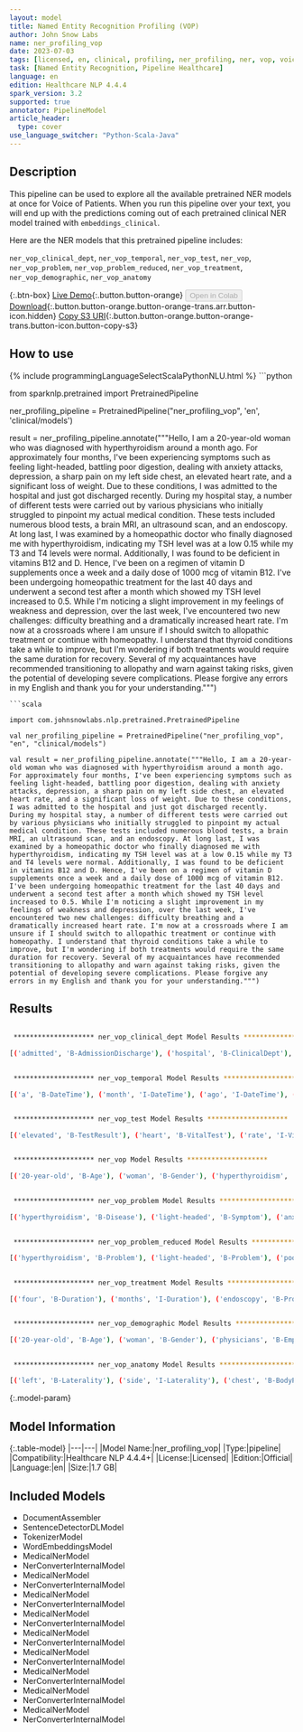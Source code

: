 ```yaml
---
layout: model
title: Named Entity Recognition Profiling (VOP)
author: John Snow Labs
name: ner_profiling_vop
date: 2023-07-03
tags: [licensed, en, clinical, profiling, ner_profiling, ner, vop, voice_of_patients]
task: [Named Entity Recognition, Pipeline Healthcare]
language: en
edition: Healthcare NLP 4.4.4
spark_version: 3.2
supported: true
annotator: PipelineModel
article_header:
  type: cover
use_language_switcher: "Python-Scala-Java"
---
```


## Description

This pipeline can be used to explore all the available pretrained NER models at once for Voice of Patients. When you run this pipeline over your text, you will end up with the predictions coming out of each pretrained clinical NER model trained with `embeddings_clinical`.

Here are the NER models that this pretrained pipeline includes:

`ner_vop_clinical_dept`, `ner_vop_temporal`, `ner_vop_test`, `ner_vop`, `ner_vop_problem`, `ner_vop_problem_reduced`, `ner_vop_treatment`, `ner_vop_demographic`, `ner_vop_anatomy`

{:.btn-box}
[Live Demo](https://demo.johnsnowlabs.com/healthcare/VOP/){:.button.button-orange}
<button class="button button-orange" disabled>Open in Colab</button>
[Download](https://s3.amazonaws.com/auxdata.johnsnowlabs.com/clinical/models/ner_profiling_vop_en_4.4.4_3.2_1688352121249.zip){:.button.button-orange.button-orange-trans.arr.button-icon.hidden}
[Copy S3 URI](s3://auxdata.johnsnowlabs.com/clinical/models/ner_profiling_vop_en_4.4.4_3.2_1688352121249.zip){:.button.button-orange.button-orange-trans.button-icon.button-copy-s3}

## How to use



<div class="tabs-box" markdown="1">
{% include programmingLanguageSelectScalaPythonNLU.html %}
```python

from sparknlp.pretrained import PretrainedPipeline

ner_profiling_pipeline = PretrainedPipeline("ner_profiling_vop", 'en', 'clinical/models')

result = ner_profiling_pipeline.annotate("""Hello, I am a 20-year-old woman who was diagnosed with hyperthyroidism around a month ago. For approximately four months, I've been experiencing symptoms such as feeling light-headed, battling poor digestion, dealing with anxiety attacks, depression, a sharp pain on my left side chest, an elevated heart rate, and a significant loss of weight. Due to these conditions, I was admitted to the hospital and just got discharged recently. During my hospital stay, a number of different tests were carried out by various physicians who initially struggled to pinpoint my actual medical condition. These tests included numerous blood tests, a brain MRI, an ultrasound scan, and an endoscopy. At long last, I was examined by a homeopathic doctor who finally diagnosed me with hyperthyroidism, indicating my TSH level was at a low 0.15 while my T3 and T4 levels were normal. Additionally, I was found to be deficient in vitamins B12 and D. Hence, I've been on a regimen of vitamin D supplements once a week and a daily dose of 1000 mcg of vitamin B12. I've been undergoing homeopathic treatment for the last 40 days and underwent a second test after a month which showed my TSH level increased to 0.5. While I'm noticing a slight improvement in my feelings of weakness and depression, over the last week, I've encountered two new challenges: difficulty breathing and a dramatically increased heart rate. I'm now at a crossroads where I am unsure if I should switch to allopathic treatment or continue with homeopathy. I understand that thyroid conditions take a while to improve, but I'm wondering if both treatments would require the same duration for recovery. Several of my acquaintances have recommended transitioning to allopathy and warn against taking risks, given the potential of developing severe complications. Please forgive any errors in my English and thank you for your understanding.""")

```
```scala

import com.johnsnowlabs.nlp.pretrained.PretrainedPipeline

val ner_profiling_pipeline = PretrainedPipeline("ner_profiling_vop", "en", "clinical/models")

val result = ner_profiling_pipeline.annotate("""Hello, I am a 20-year-old woman who was diagnosed with hyperthyroidism around a month ago. For approximately four months, I've been experiencing symptoms such as feeling light-headed, battling poor digestion, dealing with anxiety attacks, depression, a sharp pain on my left side chest, an elevated heart rate, and a significant loss of weight. Due to these conditions, I was admitted to the hospital and just got discharged recently. During my hospital stay, a number of different tests were carried out by various physicians who initially struggled to pinpoint my actual medical condition. These tests included numerous blood tests, a brain MRI, an ultrasound scan, and an endoscopy. At long last, I was examined by a homeopathic doctor who finally diagnosed me with hyperthyroidism, indicating my TSH level was at a low 0.15 while my T3 and T4 levels were normal. Additionally, I was found to be deficient in vitamins B12 and D. Hence, I've been on a regimen of vitamin D supplements once a week and a daily dose of 1000 mcg of vitamin B12. I've been undergoing homeopathic treatment for the last 40 days and underwent a second test after a month which showed my TSH level increased to 0.5. While I'm noticing a slight improvement in my feelings of weakness and depression, over the last week, I've encountered two new challenges: difficulty breathing and a dramatically increased heart rate. I'm now at a crossroads where I am unsure if I should switch to allopathic treatment or continue with homeopathy. I understand that thyroid conditions take a while to improve, but I'm wondering if both treatments would require the same duration for recovery. Several of my acquaintances have recommended transitioning to allopathy and warn against taking risks, given the potential of developing severe complications. Please forgive any errors in my English and thank you for your understanding.""")

```
</div>

## Results

```bash

 ******************** ner_vop_clinical_dept Model Results ******************** 

[('admitted', 'B-AdmissionDischarge'), ('hospital', 'B-ClinicalDept'), ('discharged', 'B-AdmissionDischarge'), ('hospital', 'B-ClinicalDept')]

 
 ******************** ner_vop_temporal Model Results ******************** 

[('a', 'B-DateTime'), ('month', 'I-DateTime'), ('ago', 'I-DateTime'), ('four', 'B-Duration'), ('months', 'I-Duration'), ('recently', 'B-DateTime'), ('once', 'B-Frequency'), ('a', 'I-Frequency'), ('week', 'I-Frequency'), ('daily', 'B-Frequency'), ('40', 'B-Duration'), ('days', 'I-Duration'), ('after', 'B-DateTime'), ('a', 'I-DateTime'), ('month', 'I-DateTime'), ('over', 'B-Duration'), ('the', 'I-Duration'), ('last', 'I-Duration'), ('week', 'I-Duration'), ('now', 'B-DateTime')]


 ******************** ner_vop_test Model Results ******************** 

[('elevated', 'B-TestResult'), ('heart', 'B-VitalTest'), ('rate', 'I-VitalTest'), ('weight', 'B-TestResult'), ('blood', 'B-Test'), ('tests', 'I-Test'), ('MRI', 'B-Test'), ('ultrasound', 'B-Test'), ('scan', 'I-Test'), ('TSH', 'B-Test'), ('low', 'B-TestResult'), ('0.15', 'B-TestResult'), ('T3', 'B-Test'), ('T4', 'B-Test'), ('normal', 'B-TestResult'), ('TSH', 'B-Test'), ('0.5', 'B-TestResult'), ('increased', 'B-TestResult'), ('heart', 'B-VitalTest'), ('rate', 'I-VitalTest')]

 
 ******************** ner_vop Model Results ******************** 

[('20-year-old', 'B-Age'), ('woman', 'B-Gender'), ('hyperthyroidism', 'B-Disease'), ('a', 'B-DateTime'), ('month', 'I-DateTime'), ('ago', 'I-DateTime'), ('four', 'B-Duration'), ('months', 'I-Duration'), ('light-headed', 'B-Symptom'), ('anxiety', 'B-PsychologicalCondition'), ('attacks', 'I-PsychologicalCondition'), ('depression', 'B-PsychologicalCondition'), ('sharp', 'B-Modifier'), ('pain', 'B-Symptom'), ('left', 'B-Laterality'), ('side', 'I-Laterality'), ('chest', 'B-BodyPart'), ('elevated', 'B-TestResult'), ('heart', 'B-VitalTest'), ('rate', 'I-VitalTest'), ('significant', 'B-Modifier'), ('loss', 'B-Symptom'), ('of', 'I-Symptom'), ('weight', 'I-Symptom'), ('admitted', 'B-AdmissionDischarge'), ('hospital', 'B-ClinicalDept'), ('discharged', 'B-AdmissionDischarge'), ('recently', 'B-DateTime'), ('hospital', 'B-ClinicalDept'), ('physicians', 'B-Employment'), ('blood', 'B-Test'), ('tests', 'I-Test'), ('brain', 'B-BodyPart'), ('MRI', 'B-Test'), ('ultrasound', 'B-Test'), ('scan', 'I-Test'), ('endoscopy', 'B-Procedure'), ('homeopathic', 'B-Employment'), ('doctor', 'I-Employment'), ('hyperthyroidism', 'B-Disease'), ('TSH', 'B-Test'), ('low', 'B-TestResult'), ('0.15', 'I-TestResult'), ('T3', 'B-Test'), ('T4', 'B-Test'), ('levels', 'I-Test'), ('normal', 'B-TestResult'), ('deficient', 'B-Disease'), ('vitamins', 'B-Drug'), ('B12', 'I-Drug'), ('D', 'B-Drug'), ('vitamin', 'B-Drug'), ('D', 'I-Drug'), ('supplements', 'I-Drug'), ('once', 'B-Frequency'), ('a', 'I-Frequency'), ('week', 'I-Frequency'), ('daily', 'B-Frequency'), ('1000', 'B-Dosage'), ('mcg', 'I-Dosage'), ('vitamin', 'B-Drug'), ('B12', 'I-Drug'), ('homeopathic', 'B-Treatment'), ('treatment', 'I-Treatment'), ('40', 'B-Duration'), ('days', 'I-Duration'), ('after', 'B-DateTime'), ('a', 'I-DateTime'), ('month', 'I-DateTime'), ('TSH', 'B-Test'), ('0.5', 'B-TestResult'), ('weakness', 'B-Symptom'), ('depression', 'B-PsychologicalCondition'), ('over', 'B-Duration'), ('the', 'I-Duration'), ('last', 'I-Duration'), ('week', 'I-Duration'), ('difficulty', 'B-Symptom'), ('breathing', 'I-Symptom'), ('increased', 'B-TestResult'), ('heart', 'B-VitalTest'), ('rate', 'I-VitalTest'), ('now', 'B-DateTime'), ('allopathic', 'B-Treatment'), ('treatment', 'I-Treatment'), ('homeopathy', 'B-Treatment'), ('thyroid', 'B-BodyPart')]

 
 ******************** ner_vop_problem Model Results ******************** 

[('hyperthyroidism', 'B-Disease'), ('light-headed', 'B-Symptom'), ('anxiety', 'B-PsychologicalCondition'), ('attacks', 'I-PsychologicalCondition'), ('depression', 'B-PsychologicalCondition'), ('sharp', 'B-Modifier'), ('pain', 'B-Symptom'), ('significant', 'B-Modifier'), ('loss', 'B-Symptom'), ('of', 'I-Symptom'), ('weight', 'I-Symptom'), ('hyperthyroidism', 'B-Disease'), ('weakness', 'B-Symptom'), ('depression', 'B-PsychologicalCondition'), ('difficulty', 'B-Symptom'), ('breathing', 'I-Symptom')]

 
 ******************** ner_vop_problem_reduced Model Results ******************** 

[('hyperthyroidism', 'B-Problem'), ('light-headed', 'B-Problem'), ('poor', 'B-Problem'), ('digestion', 'I-Problem'), ('anxiety', 'B-Problem'), ('attacks', 'I-Problem'), ('depression', 'B-Problem'), ('sharp', 'B-Modifier'), ('pain', 'B-Problem'), ('significant', 'B-Modifier'), ('loss', 'B-Problem'), ('of', 'I-Problem'), ('weight', 'I-Problem'), ('hyperthyroidism', 'B-Problem'), ('deficient', 'B-Problem'), ('weakness', 'B-Problem'), ('depression', 'B-Problem'), ('difficulty', 'B-Problem'), ('breathing', 'I-Problem')]

 
 ******************** ner_vop_treatment Model Results ******************** 

[('four', 'B-Duration'), ('months', 'I-Duration'), ('endoscopy', 'B-Procedure'), ('vitamins', 'B-Drug'), ('B12', 'I-Drug'), ('D', 'B-Drug'), ('vitamin', 'B-Drug'), ('D', 'I-Drug'), ('supplements', 'B-Drug'), ('once', 'B-Frequency'), ('a', 'I-Frequency'), ('week', 'I-Frequency'), ('daily', 'B-Frequency'), ('1000', 'B-Dosage'), ('mcg', 'I-Dosage'), ('vitamin', 'B-Drug'), ('B12', 'I-Drug'), ('homeopathic', 'B-Treatment'), ('treatment', 'I-Treatment'), ('40', 'B-Duration'), ('days', 'I-Duration'), ('over', 'B-Duration'), ('the', 'I-Duration'), ('last', 'I-Duration'), ('week', 'I-Duration'), ('homeopathy', 'B-Treatment'), ('allopathy', 'B-Treatment')]


 ******************** ner_vop_demographic Model Results ******************** 

[('20-year-old', 'B-Age'), ('woman', 'B-Gender'), ('physicians', 'B-Employment'), ('homeopathic', 'B-Employment'), ('doctor', 'I-Employment')]

 
 ******************** ner_vop_anatomy Model Results ******************** 

[('left', 'B-Laterality'), ('side', 'I-Laterality'), ('chest', 'B-BodyPart'), ('brain', 'B-BodyPart'), ('thyroid', 'B-BodyPart')]


```

{:.model-param}
## Model Information

{:.table-model}
|---|---|
|Model Name:|ner_profiling_vop|
|Type:|pipeline|
|Compatibility:|Healthcare NLP 4.4.4+|
|License:|Licensed|
|Edition:|Official|
|Language:|en|
|Size:|1.7 GB|

## Included Models

- DocumentAssembler
- SentenceDetectorDLModel
- TokenizerModel
- WordEmbeddingsModel
- MedicalNerModel
- NerConverterInternalModel
- MedicalNerModel
- NerConverterInternalModel
- MedicalNerModel
- NerConverterInternalModel
- MedicalNerModel
- NerConverterInternalModel
- MedicalNerModel
- NerConverterInternalModel
- MedicalNerModel
- NerConverterInternalModel
- MedicalNerModel
- NerConverterInternalModel
- MedicalNerModel
- NerConverterInternalModel
- MedicalNerModel
- NerConverterInternalModel